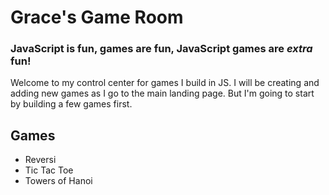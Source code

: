 # Grace's Game Room

### JavaScript is fun, games are fun, JavaScript games are *extra* fun!

Welcome to my control center for games I build in JS. I will be creating and adding new games as I go to the main landing page. But I'm going to start by building a few games first.

## Games
- Reversi
- Tic Tac Toe
- Towers of Hanoi
